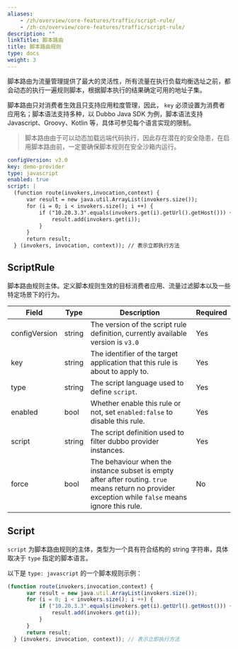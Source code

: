 ```yaml
---
aliases:
    - /zh/overview/core-features/traffic/script-rule/
    - /zh-cn/overview/core-features/traffic/script-rule/
description: ""
linkTitle: 脚本路由
title: 脚本路由规则
type: docs
weight: 3
---
```




脚本路由为流量管理提供了最大的灵活性，所有流量在执行负载均衡选址之前，都会动态的执行一遍规则脚本，根据脚本执行的结果确定可用的地址子集。

脚本路由只对消费者生效且只支持应用粒度管理，因此， `key` 必须设置为消费者应用名；脚本语法支持多种，以 Dubbo Java SDK 为例，脚本语法支持 Javascript、Groovy、Kotlin 等，具体可参见每个语言实现的限制。

> 脚本路由由于可以动态加载远端代码执行，因此存在潜在的安全隐患，在启用脚本路由前，一定要确保脚本规则在安全沙箱内运行。

```yaml
configVersion: v3.0
key: demo-provider
type: javascript
enabled: true
script: |
  (function route(invokers,invocation,context) {
      var result = new java.util.ArrayList(invokers.size());
      for (i = 0; i < invokers.size(); i ++) {
          if ("10.20.3.3".equals(invokers.get(i).getUrl().getHost())) {
              result.add(invokers.get(i));
          }
      }
      return result;
  } (invokers, invocation, context)); // 表示立即执行方法
```

## ScriptRule
脚本路由规则主体。定义脚本规则生效的目标消费者应用、流量过滤脚本以及一些特定场景下的行为。

| Field | Type | Description | Required |
| --- | --- | --- | --- |
| configVersion | string | The version of the script rule definition, currently available version is `v3.0` | Yes |
| key | string | The identifier of the target application that this rule is about to apply to.| Yes |
| type | string | The script language used to define `script`. | Yes |
| enabled | bool | Whether enable this rule or not, set `enabled:false` to disable this rule. | Yes |
| script | string | The script definition used to filter dubbo provider instances. | Yes |
| force | bool | The behaviour when the instance subset is empty after after routing. `true` means return no provider exception while `false` means ignore this rule. | No |

## Script
`script` 为脚本路由规则的主体，类型为一个具有符合结构的 string 字符串，具体取决于 `type` 指定的脚本语言。

以下是 `type: javascript` 的一个脚本规则示例：

```javascript
(function route(invokers,invocation,context) {
      var result = new java.util.ArrayList(invokers.size());
      for (i = 0; i < invokers.size(); i ++) {
          if ("10.20.3.3".equals(invokers.get(i).getUrl().getHost())) {
              result.add(invokers.get(i));
          }
      }
      return result;
  } (invokers, invocation, context)); // 表示立即执行方法
```
